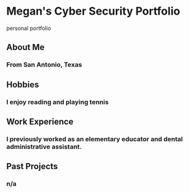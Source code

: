 # Megan's Cyber Security Portfolio
personal portfolio
## About Me
### From San Antonio, Texas
## Hobbies
### I enjoy reading and playing tennis
## Work Experience
### I previously worked as an elementary educator and dental administrative assistant.
## Past Projects
### n/a
